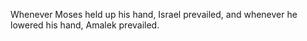Whenever Moses held up his hand, Israel prevailed, and whenever he lowered his hand, Amalek prevailed.
